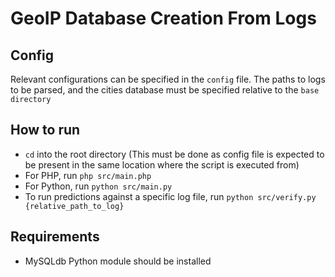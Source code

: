 # GeoIP Database Creation From Logs

## Config

Relevant configurations can be specified in the `config` file. The paths to logs to be parsed, and the cities database must be specified relative to the `base directory`

## How to run

* `cd` into the root directory (This must be done as config file is expected to be present in the same location where the script is executed from)
* For PHP, run `php src/main.php`
* For Python, run `python src/main.py`
* To run predictions against a specific log file, run `python src/verify.py {relative_path_to_log}`

## Requirements

* MySQLdb Python module should be installed


